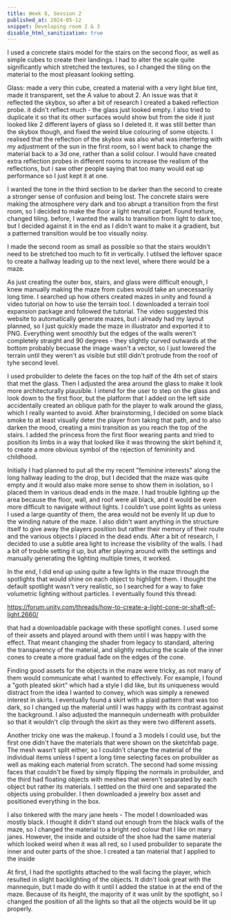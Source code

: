 ```yaml
---
title: Week 8, Session 2
published_at: 2024-05-12
snippet: Developing room 2 & 3
disable_html_sanitization: true
---
```


I used a concrete stairs model for the stairs on the second floor, as well as simple cubes to create their landings. I had to alter the scale quite significantly which stretched the textures, so I changed the tiling on the material to the most pleasant looking setting. 

Glass: made a very thin cube, created a material with a very light blue tint, made it transparent, set the A value to about 2. An issue was that it reflected the skybox, so after a bit of research I created a baked reflection probe. it didn't reflect much - the glass just looked empty. I also tried to duplicate it so that its other surfaces would show but from the side it just looked like 2 different layers of glass so I deleted it. it was still better than the skybox though, and fixed the weird blue colouring of some objects. I realised that the reflection of the skybox was also what was interfering with my adjustment of the sun in the first room, so I went back to change the material back to a 3d one, rather than a solid colour. I would have created extra reflection probes in different rooms to increase the realism of the reflections, but i saw other people saying that too many would eat up performance so I just kept it at one.

I wanted the tone in the third section to be darker than the second to create a stronger sense of confusion and being lost. The concrete stairs were making the atmosphere very dark and too abrupt a transition from the first room, so I decided to make the floor a light neutral carpet. Found texture, changed tiling. before, I wanted the walls to transition from light to dark too, but I decided against it in the end as I didn't want to make it a gradient, but a patterned transition would be too visually noisy. 

I made the second room as small as possible so that the stairs wouldn't need to be stretched too much to fit in vertically. I utilsed the leftover space to create a hallway leading up to the next level, where there would be a maze.

As just creating the outer box, stairs, and glass were difficult enough, I knew manually making the maze from cubes would take an unecessarily long time. I searched up how others created mazes in unity and found a video tutorial on how to use the terrain tool. I downloaded a terrain tool expansion package and followed the tutorial. The video suggested this website to automatically generate mazes, but i already had my layout planned, so I just quickly made the maze in illustrator and exported it to PNG. Everything went smoothly but the edges of the walls weren't completely straight and 90 degrees - they slightly curved outwards at the bottom probably becuase the image wasn't a vector, so I just lowered the terrain until they weren't as visible but still didn't protrude from the roof of tyhe second level.

I used probuilder to delete the faces on the top half of the 4th set of stairs that met the glass. Then I adjusted the area around the glass to make it look more architecturally plausible. I intend for the user to step on the glass and look down to the first floor, but the platform that I added on the left side accidentally created an oblique path for the player to walk around the glass, which I really wanted to avoid. After brainstorming, I decided on some black smoke to at least visually deter the player from taking that path, and to also darken the mood, creating a mini transition as you reach the top of the stairs. I added the princess from the first floor wearing pants and tried to position its limbs in a way that looked like it was throwing the skirt behind it, to create a more obvious symbol of the rejection of femininity and childhood. 

Initially I had planned to put all the my recent "feminine interests" along the long hallway leading to the drop, but I decided that the maze was quite empty and it would also make more sense to show them in isolation, so I placed them in various dead ends in the maze. I had trouble lighting up the area because the floor, wall, and roof were all black, and it would be even more difficult to navigate without lights. I couldn't use point lights as unless I used a large quantity of them, the area would not be evenly lit up due to the winding nature of the maze. I also didn't want anything in the structure itself to give away the players position but rather their memory of their route and the various objects I placed in the dead ends. After a bit of research, I decided to use a subtle area light to increase the visibility of the walls. I had a bit of trouble setting it up, but after playing around with the settings and manually generating the lighting multiple times, it worked. 

In the end, I did end up using quite a few lights in the maze through the spotlights that would shine on each object to highlight them. I thought the default spotlight wasn't very realistic, so I searched for a way to fake volumetric lighting without particles. I eventually found this thread:

https://forum.unity.com/threads/how-to-create-a-light-cone-or-shaft-of-light.2660/

that had a downloadable package with these spotlight cones. I used some of their assets and played around with them until I was happy with the effect. That meant changing the shader from legacy to standard, altering the transparency of the material, and slightly reducing the scale of the inner cones to create a more gradual fade on the edges of the cone. 

Finding good assets for the objects in the maze were tricky, as not many of them would communicate what I wanted to effectively. For example, I found a "goth pleated skirt" which had a style I did like, but its uniqueness would distract from the idea I wanted to convey, which was simply a renewed interest in skirts. I eventually found a skirt with a plaid pattern that was too dark, so I changed up the material until I was happy with its contrast against the background. I also adjusted the mannequin underneath with probuilder so that it wouldn't clip through the skirt as they were two different assets.

Another tricky one was the makeup. I found a 3 models I could use, but the first one didn't have the materials that were shown on the sketchfab page. The mesh wasn't split either, so I couldn't change the material of the individual items unless I spent a long time selecting faces on probuilder as well as making each material from scratch. The second had some missing faces that couldn't be fixed by simply flipping the normals in probuilder, and the third had floating objects with meshes that weren't separated by each object but rather its materials. I settled on the third one and separated the objects using probuilder. I then downloaded a jewelry box asset and positioned everything in the box. 

I also tinkered with the mary jane heels - The model I downloaded was mostly black. I thought it didn't stand out enough from the black walls of the maze, so I changed the material to a bright red colour that I like on mary janes. However, the inside and outside of the shoe had the same material which looked weird when it was all red, so I used probuilder to separate the inner and outer parts of the shoe. I created a tan material that I applied to the inside

At first, I had the spotlights attached to the wall facing the player, which resulted in slight backlighting of the objects. It didn't look great with the mannequin, but I made do with it until I added the statue in at the end of the maze. Because of its height, the majority of it was unlit by the spotlight, so I changed the position of all the lights so that all the objects would be lit up properly. 


<br><br>